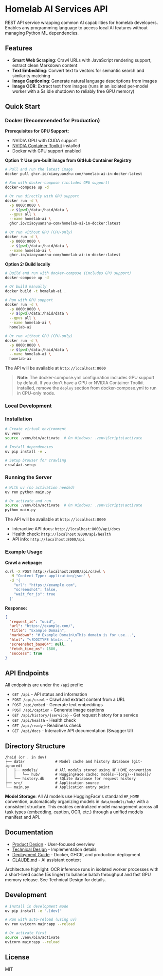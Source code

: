 # Homelab AI Services API

REST API service wrapping common AI capabilities for homelab developers. Enables any programming language to access local AI features without managing Python ML dependencies.

## Features

- **Smart Web Scraping**: Crawl URLs with JavaScript rendering support, extract clean Markdown content
- **Text Embedding**: Convert text to vectors for semantic search and similarity matching
- **Image Captioning**: Generate natural language descriptions from images
- **Image OCR**: Extract text from images (runs in an isolated per‑model worker with a 5s idle shutdown to reliably free GPU memory)

## Quick Start

### Docker (Recommended for Production)

**Prerequisites for GPU Support:**
- NVIDIA GPU with CUDA support
- [NVIDIA Container Toolkit](https://docs.nvidia.com/datacenter/cloud-native/container-toolkit/install-guide.html) installed
- Docker with GPU support enabled

**Option 1: Use pre-built image from GitHub Container Registry**

```bash
# Pull and run the latest image
docker pull ghcr.io/xiaoyuanzhu-com/homelab-ai-in-docker:latest

# Run with docker-compose (includes GPU support)
docker-compose up -d

# Or run directly with GPU support
docker run -d \
  -p 8000:8000 \
  -v $(pwd)/data:/haid/data \
  --gpus all \
  --name homelab-ai \
  ghcr.io/xiaoyuanzhu-com/homelab-ai-in-docker:latest

# Or run without GPU (CPU-only)
docker run -d \
  -p 8000:8000 \
  -v $(pwd)/data:/haid/data \
  --name homelab-ai \
  ghcr.io/xiaoyuanzhu-com/homelab-ai-in-docker:latest
```

**Option 2: Build locally**

```bash
# Build and run with docker-compose (includes GPU support)
docker-compose up -d

# Or build manually
docker build -t homelab-ai .

# Run with GPU support
docker run -d \
  -p 8000:8000 \
  -v $(pwd)/data:/haid/data \
  --gpus all \
  --name homelab-ai \
  homelab-ai

# Or run without GPU (CPU-only)
docker run -d \
  -p 8000:8000 \
  -v $(pwd)/data:/haid/data \
  --name homelab-ai \
  homelab-ai
```

The API will be available at `http://localhost:8000`

> **Note:** The docker-compose.yml configuration includes GPU support by default. If you don't have a GPU or NVIDIA Container Toolkit installed, remove the `deploy` section from docker-compose.yml to run in CPU-only mode.

### Local Development

### Installation

```bash
# Create virtual environment
uv venv
source .venv/bin/activate  # On Windows: .venv\Scripts\activate

# Install dependencies
uv pip install -e .

# Setup browser for crawling
crawl4ai-setup
```

### Running the Server

```bash
# With uv (no activation needed)
uv run python main.py

# Or activate and run
source .venv/bin/activate  # On Windows: .venv\Scripts\activate
python main.py
```

The API will be available at `http://localhost:8000`

- Interactive API docs: `http://localhost:8000/api/docs`
- Health check: `http://localhost:8000/api/health`
- API info: `http://localhost:8000/api`

### Example Usage

**Crawl a webpage:**

```bash
curl -X POST http://localhost:8000/api/crawl \
  -H "Content-Type: application/json" \
  -d '{
    "url": "https://example.com",
    "screenshot": false,
    "wait_for_js": true
  }'
```

**Response:**

```json
{
  "request_id": "uuid",
  "url": "https://example.com/",
  "title": "Example Domain",
  "markdown": "# Example Domain\nThis domain is for use...",
  "html": "<!DOCTYPE html>...",
  "screenshot_base64": null,
  "fetch_time_ms": 1580,
  "success": true
}
```

## API Endpoints

All endpoints are under the `/api` prefix:

- `GET /api` - API status and information
- `POST /api/crawl` - Crawl and extract content from a URL
- `POST /api/embed` - Generate text embeddings
- `POST /api/caption` - Generate image captions
- `GET /api/history/{service}` - Get request history for a service
- `GET /api/health` - Health check
- `GET /api/ready` - Readiness check
- `GET /api/docs` - Interactive API documentation (Swagger UI)

## Directory Structure

```
/haid (or . in dev)
├── data/              # Model cache and history database (git-ignored)
│   ├── models/        # All models stored using HF_HOME convention
│   │   └── hub/       # HuggingFace cache: models--{org}--{model}/
│   └── history.db     # SQLite database for request history
├── src/               # Application source
└── main.py            # Application entry point
```

**Model Storage**: All AI models use HuggingFace's standard `HF_HOME` convention, automatically organizing models in `data/models/hub/` with a consistent structure. This enables centralized model management across all task types (embedding, caption, OCR, etc.) through a unified models manifest and API.

## Documentation

- [Product Design](docs/product-design.md) - User-focused overview
- [Technical Design](docs/tech-design.md) - Implementation details
- [Deployment Guide](docs/deployment.md) - Docker, GHCR, and production deployment
- [CLAUDE.md](CLAUDE.md) - AI assistant context

Architecture highlight: OCR inference runs in isolated worker processes with a short‑lived cache (5s linger) to balance batch throughput and fast GPU memory release. See Technical Design for details.

## Development

```bash
# Install in development mode
uv pip install -e ".[dev]"

# Run with auto-reload (using uv)
uv run uvicorn main:app --reload

# Or activate first
source .venv/bin/activate
uvicorn main:app --reload
```

## License

MIT
